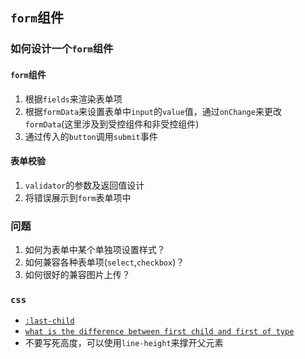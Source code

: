 ## `form`组件
### 如何设计一个`form`组件

#### `form`组件
1. 根据`fields`来渲染表单项
2. 根据`formData`来设置表单中`input`的`value`值，通过`onChange`来更改`formData`(这里涉及到受控组件和非受控组件)
3. 通过传入的`button`调用`submit`事件

#### 表单校验
1. `validator`的参数及返回值设计
2. 将错误展示到`form`表单项中


### 问题
1. 如何为表单中某个单独项设置样式？
2. 如何兼容各种表单项(`select`,`checkbox`)？
3. 如何很好的兼容图片上传？


### `css`
* [`:last-child`](https://stackoverflow.com/questions/18995362/last-child-not-working-as-expected)
* [`what is the difference between first child and first of type`](https://stackoverflow.com/questions/24657555/what-is-the-difference-between-first-child-and-first-of-type)
* 不要写死高度，可以使用`line-height`来撑开父元素
